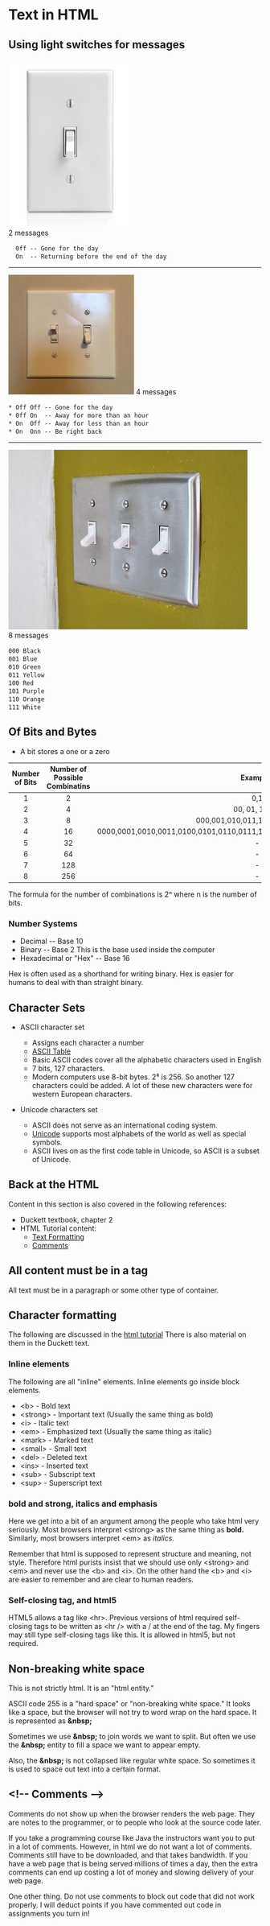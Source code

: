 # Text in HTML

## Using light switches for messages

![Single Switch](images/single.png)  
2 messages

```text
  0ff -- Gone for the day
  On  -- Returning before the end of the day
```

---

![Double Switch](images/double.png) 
4 messages

```text
* Off Off -- Gone for the day
* 0ff On  -- Away for more than an hour
* On  Off -- Away for less than an hour
* On  Onn -- Be right back
```

---

![Triple Switch](images/triple.png)  
8 messages

```text
000 Black
001 Blue
010 Green
011 Yellow
100 Red
101 Purple
110 Orange
111 White
```

## Of Bits and Bytes

* A bit stores a one or a zero

|Number of Bits|Number of Possible Combinatins|Examples|
|:---:|:---:|:---:|
|1|2|0,1|
|2|4|00, 01, 10, 11|
|3|8|000,001,010,011,100,101,110,111|
|4|16|0000,0001,0010,0011,0100,0101,0110,0111,1000,1001,1010,1011,1100,1101,1110,1111
|5|32|-|
|6|64|-|
|7|128|-|
|8|256|-|

The formula for the number of combinations is 2ⁿ where n is the number of bits.

### Number Systems

* Decimal -- Base 10
* Binary -- Base 2  This is the base used inside the computer
* Hexadecimal or "Hex" -- Base 16

Hex is often used as a shorthand for writing binary. Hex is easier for humans to deal with than straight binary.

## Character Sets

* ASCII character set
  * Assigns each character a number
  * [ASCII Table](http://www.asciitable.com/)
  * Basic ASCII codes cover all the alphabetic characters used in English
  * 7 bits, 127 characters.
  * Modern computers use 8-bit bytes.  2⁸ is 256.  So another 127 characters could be added.  A lot of these new characters were for western European characters.

* Unicode characters set
  * ASCII does not serve as an international coding system.
  * [Unicode](http://www.unicode.org/charts/) supports most alphabets of the world as well as special symbols.
  * ASCII lives on as the first code table in Unicode, so ASCII is a subset of Unicode.

## Back at the HTML

Content in this section is also covered in the following references:

* Duckett textbook, chapter 2
* HTML Tutorial content:
  * [Text Formatting](https://www.w3schools.com/html/html_formatting.asp)
  * [Comments](https://www.w3schools.com/html/html_comments.asp)

## All content must be in a tag

All text must be in a paragraph or some other type of container.

## Character formatting

The following are discussed in the [html tutorial](https://www.w3schools.com/html/html_formatting.asp)  There is also material on them in the Duckett text.

### Inline elements

The following are all "inline" elements.  Inline elements go inside block elements.

* &lt;b&gt; - Bold text
* &lt;strong&gt; - Important text (Usually the same thing as bold)
* &lt;i&gt; - Italic text
* &lt;em&gt; - Emphasized text (Usually the same thing as italic)
* &lt;mark&gt; - Marked text
* &lt;small&gt; - Small text
* &lt;del&gt; - Deleted text
* &lt;ins&gt; - Inserted text
* &lt;sub&gt; - Subscript text
* &lt;sup&gt; - Superscript text

### bold and strong, italics and emphasis

Here we get into a bit of an argument among the people who take html very seriously.  Most browsers interpret &lt;strong&gt; as the same thing as **bold.**  Similarly, most browsers interpret &lt;em&gt; as *italics.*  

Remember that html is supposed to represent structure and meaning, not style.  Therefore html purists insist that we should use only &lt;strong&gt; and &lt;em&gt; and never use the &lt;b&gt; and &lt;i&gt;.  On the other hand the &lt;b&gt; and &lt;i&gt; are easier to remember and are clear to human readers.

### Self-closing tag, and html5

HTML5 allows a tag like &lt;hr&gt;.  Previous versions of html required self-closing tags to be written as &lt;hr /&gt; with a / at the end of the tag.  My fingers may still type self-closing tags like this.  It is allowed in html5, but not required.

## Non-breaking white space

This is not strictly html.  It is an "html entity."  

ASCII code 255 is a "hard space" or "non-breaking white space."  It looks like a space, but the browser will not try to word wrap on the hard space.   It is represented as **&amp;nbsp;**

Sometimes we use **&amp;nbsp;** to join words we want to split.  But often we use the **&amp;nbsp;** entity to fill a space we want to appear empty.

Also, the **&amp;nbsp;** is not collapsed like regular white space.  So sometimes it is used to space out text into a certain format.

## &lt;!-- Comments --&gt;

Comments do not show up when the browser renders the web page.  They are notes to the programmer, or to people who look at the source code later.

If you take a programming course like Java the instructors want you to put in a lot of comments.  However, in html we do not want a lot of comments.  Comments still have to be downloaded, and that takes bandwidth.  If you have a web page that is being served millions of times a day, then the extra comments can end up costing a lot of money and slowing delivery of your web page.

One other thing.  Do not use comments to block out code that did not work properly.  I will deduct points if you have commented out code in assignments you turn in!
